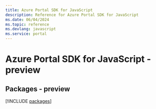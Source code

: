 ```yaml
---
title: Azure Portal SDK for JavaScript
description: Reference for Azure Portal SDK for JavaScript
ms.date: 06/04/2024
ms.topic: reference
ms.devlang: javascript
ms.service: portal
---
```

# Azure Portal SDK for JavaScript - preview
## Packages - preview
[!INCLUDE [packages](portal-index.md)]